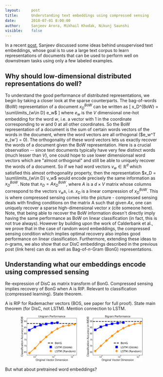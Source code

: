 ```yaml
---
layout:     post
title:      Understanding text embeddings using compressed sensing
date:       2018-07-01 8:00:00
author:     Sanjeev Arora, Mikhail Khodak, Nikunj Saunshi
visible:    false
---
```


In a recent [post](LINK), Sanjeev discussed some ideas behind unsupervised text embeddings, whose goal is to use a large text corpus to learn representations of documents that can be used to perform well on downstream tasks using only a few labeled examples.

## Why should low-dimensional distributed representations do well?

To understand the good performance of distributed representations, we begin by taking a closer look at the sparse counterparts.
The bag-of-words (BoW) representation of a document $x_D^{BoW}$ can be written as
\[
x_D^{BoW} = \sum\limits_{w\in D} e_w$
\]
where $e_w$ is the $V$ dimensional one-hot embedding for the word $w$, i.e. a vector with 1 in the coordinate corresponding to $w$ and 0 at all other coordinates.
So the BoW representation of a document is the sum of certain words vectors of the words in the document, where the word vectors are all orthogonal ($e_w^T e_{w'} = 0).
The orthogonality of these word vectors lets us exactly recover the words of a document given the BoW representation.
Here is a crucial observation -- since text documents typically have very few distinct words (much lesser than $V$), one could hope to use lower dimensionsal word vectors which are "almost orthogonal" and still be able to uniquely recover the words of a document.
So if we had word vectors $v_w \in \mathbb{R}^d$ which satisfied this almost orthogonality property, then the representation $x_D = \sum\limits_{w\in D} v_w$ would encode precisely the same information as $x_D^{BoW}$.
Note that $x_D = Ax_D^{BoW}$, where $A$ is a $d\times V$ matrix whose columns correspond to the vectors $v_w$s, i.e. $x_D$ is a linear compression of $x_D^{BoW}$.
This is where compressed sensing comes into the picture - compressed sensing deals with finding conditions on the matrix A such that given $Ax$, one can uniquely recover a sparse high-dimensional vector $x$ (cite someone here).
Note, that being able to recover the BoW information doesn't directly imply having the same performance as BoW on linear classification (in fact, this is not true always).
However by building upon the work of Calderbank et al., we prove that in the case of random word embeddings, the compressed sensing condition which implies optimal recovery also implies good performance on linear classification.
Furthermore, extending these ideas to $n$-grams, we also show that our DisC embeddings described in the previous post (link here) can do as well as Bag-of-$n$-Gram (BonG) representations.

## Understanding what our embeddings encode using compressed sensing

Re-expression of DisC as matrix transform of BonG.
Compressed sensing implies recovery of BonG when A is RIP.
Relevant to classification (compressed learning). State theorem.

A is RIP for Rademacher vectors (BOS, see paper for full proof).
State main theorem (for DisC, not LSTM).
Mention connection to LSTM.

<div style="text-align:center;">
<img src="/assets/imdbperf_uni_bi.svg" style="width:400px;" />
</div>

But what about pretrained word embeddings?

